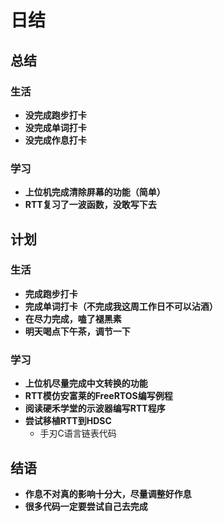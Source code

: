 # 日结

## 总结

### 生活

* **没完成跑步打卡**
* **没完成单词打卡**
* **没完成作息打卡**

### 学习

* **上位机完成清除屏幕的功能（简单）**
* **RTT复习了一波函数，没敢写下去**

## 计划

### 生活

* **完成跑步打卡**
* **完成单词打卡（不完成我这周工作日不可以沾酒）**
* **在尽力完成，嗑了褪黑素**
* **明天喝点下午茶，调节一下**

### 学习

* **上位机尽量完成中文转换的功能**
* **RTT模仿安富莱的FreeRTOS编写例程**
* **阅读硬禾学堂的示波器编写RTT程序**
* **尝试移植RTT到HDSC**
  * 手刃C语言链表代码 

## 结语

* **作息不对真的影响十分大，尽量调整好作息**
* **很多代码一定要尝试自己去完成**